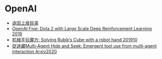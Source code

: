 # OpenAI

- [返回上层目录](../industry-application.md)
- [OpenAI Five: Dota 2 with Large Scale Deep Reinforcement Learning 2019](oepnai-five/openai-five.md)
- [机械手玩魔方: Solving Rubik’s Cube with a robot hand 201910](solving-rubiks-cube/solving-rubiks-cube.md)
- [捉迷藏Multi-Agent Hide and Seek: Emergent tool use from multi-agent interaction Arxiv2020](hide-and-seek/hide-and-seek.md)


